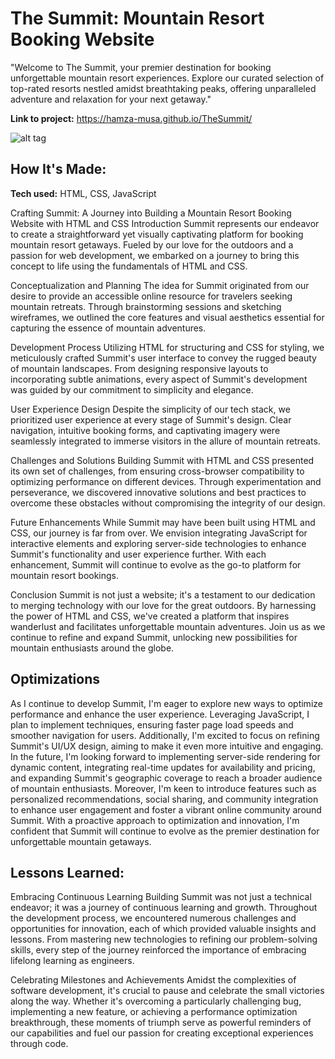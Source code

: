 # The Summit: Mountain Resort Booking Website

"Welcome to The Summit, your premier destination for booking unforgettable mountain resort experiences. Explore our curated selection of top-rated resorts nestled amidst breathtaking peaks, offering unparalleled adventure and relaxation for your next getaway."

**Link to project:** https://hamza-musa.github.io/TheSummit/

![alt tag](http://placecorgi.com/1200/650)

## How It's Made:

**Tech used:** HTML, CSS, JavaScript

Crafting Summit: A Journey into Building a Mountain Resort Booking Website with HTML and CSS
Introduction
Summit represents our endeavor to create a straightforward yet visually captivating platform for booking mountain resort getaways. Fueled by our love for the outdoors and a passion for web development, we embarked on a journey to bring this concept to life using the fundamentals of HTML and CSS.

Conceptualization and Planning
The idea for Summit originated from our desire to provide an accessible online resource for travelers seeking mountain retreats. Through brainstorming sessions and sketching wireframes, we outlined the core features and visual aesthetics essential for capturing the essence of mountain adventures.

Development Process
Utilizing HTML for structuring and CSS for styling, we meticulously crafted Summit's user interface to convey the rugged beauty of mountain landscapes. From designing responsive layouts to incorporating subtle animations, every aspect of Summit's development was guided by our commitment to simplicity and elegance.

User Experience Design
Despite the simplicity of our tech stack, we prioritized user experience at every stage of Summit's design. Clear navigation, intuitive booking forms, and captivating imagery were seamlessly integrated to immerse visitors in the allure of mountain retreats.

Challenges and Solutions
Building Summit with HTML and CSS presented its own set of challenges, from ensuring cross-browser compatibility to optimizing performance on different devices. Through experimentation and perseverance, we discovered innovative solutions and best practices to overcome these obstacles without compromising the integrity of our design.

Future Enhancements
While Summit may have been built using HTML and CSS, our journey is far from over. We envision integrating JavaScript for interactive elements and exploring server-side technologies to enhance Summit's functionality and user experience further. With each enhancement, Summit will continue to evolve as the go-to platform for mountain resort bookings.

Conclusion
Summit is not just a website; it's a testament to our dedication to merging technology with our love for the great outdoors. By harnessing the power of HTML and CSS, we've created a platform that inspires wanderlust and facilitates unforgettable mountain adventures. Join us as we continue to refine and expand Summit, unlocking new possibilities for mountain enthusiasts around the globe.

## Optimizations

As I continue to develop Summit, I'm eager to explore new ways to optimize performance and enhance the user experience. Leveraging JavaScript, I plan to implement techniques, ensuring faster page load speeds and smoother navigation for users. Additionally, I'm excited to focus on refining Summit's UI/UX design, aiming to make it even more intuitive and engaging. In the future, I'm looking forward to implementing server-side rendering for dynamic content, integrating real-time updates for availability and pricing, and expanding Summit's geographic coverage to reach a broader audience of mountain enthusiasts. Moreover, I'm keen to introduce features such as personalized recommendations, social sharing, and community integration to enhance user engagement and foster a vibrant online community around Summit. With a proactive approach to optimization and innovation, I'm confident that Summit will continue to evolve as the premier destination for unforgettable mountain getaways.

## Lessons Learned:

Embracing Continuous Learning
Building Summit was not just a technical endeavor; it was a journey of continuous learning and growth. Throughout the development process, we encountered numerous challenges and opportunities for innovation, each of which provided valuable insights and lessons. From mastering new technologies to refining our problem-solving skills, every step of the journey reinforced the importance of embracing lifelong learning as engineers.

Celebrating Milestones and Achievements
Amidst the complexities of software development, it's crucial to pause and celebrate the small victories along the way. Whether it's overcoming a particularly challenging bug, implementing a new feature, or achieving a performance optimization breakthrough, these moments of triumph serve as powerful reminders of our capabilities and fuel our passion for creating exceptional experiences through code.
